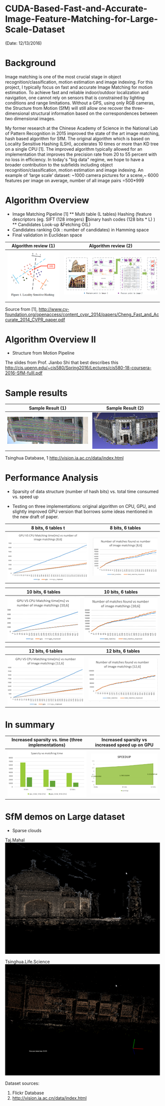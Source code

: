 # CUDA-Based-Fast-and-Accurate-Image-Feature-Matching-for-Large-Scale-Dataset

(Date: 12/13/2016)

# Background

Image matching is one of the most crucial stage in object recognition/classification, motion estimation and image indexing.
For this project, I typically focus on fast and accurate Image Matching for motion estimation. 
To achieve fast and reliable indoor/outdoor localization and navigation, one cannot rely on sensors that is constrained by lighting conditions and range limitations. 
Without a GPS, using only RGB cameras, the Structure from Motion (SfM) will still allow one recover the three-dimensional structural information based on the correspondences between two dimensional images.

My former research at the Chinese Academy of Science in the National Lab of Pattern Recognition in 2015 improved the state of the art image matching, hash based algorithm for SfM. 
The original algorithm which is based on Locality Sensitive Hashing (LSH), accelerates 10 times or more than KD tree on a single CPU [1]. The improved algorithm typically allowed for an implementation that improves the precision rate from 20 to 55 percent with no loss in efficiency. 
In today's "big data" regime, we hope to have a broader contribution to the subfields including object recognition/classification, motion estimation and image indexing.
An example of ‘large scale’ dataset: ~1000 camera pictures for a scene,~ 6000 features per image on average, number of all image pairs =500*999


# Algorithm Overview

* Image Matching Pipeline [1]
** Multi table (L tables) Hashing (feature descriptors (eg. SIFT (128 integers) binary hash codes (128 bits * L) )
** Candidates Look-up &Fetching O(L) 
* Candidates ranking O(k : number of candidates) in Hamming space
* Final validation in Euclidean space

Algorithm review (1)  | Algorithm review (2)
:-------------------------:  |:-------------------------: 
![](img/Picture1.png)  | ![](img/Picture2.png) 

Source from [1], http://www.cv-foundation.org/openaccess/content_cvpr_2014/papers/Cheng_Fast_and_Accurate_2014_CVPR_paper.pdf


# Algorithm Overview II

* Structure from Motion Pipeline

The slides from Prof. Jianbo Shi that best describes this http://cis.upenn.edu/~cis580/Spring2016/Lectures/cis580-18-coursera-2016-SfM-fulll.pdf

# Sample results

Sample Result (1)  | Sample Result (2)
:-------------------------:  |:-------------------------: 
![](img/Picture3.png)  | ![](img/Picture4.png) 

Tsinghua Database, 1
http://vision.ia.ac.cn/data/index.html

# Performance Analysis

* Sparsity of data structure (number of hash bits) vs. total time consumed vs. speed up  

* Testing on three implementations: original algorithm on CPU, GPU, and slightly improved GPU version that borrows some ideas mentioned in the new draft of paper.

8 bits, 6 tables t| 8 bits, 6 tables
:-------------------------:  |:-------------------------: 
![](img/Picture5.png)  | ![](img/Picture6.png) 

10 bits, 6 tables | 10 bits, 6 tables
:-------------------------:  |:-------------------------: 
![](img/Picture7.png)  | ![](img/Picture8.png) 

12 bits, 6 tables | 12 bits, 6 tables
:-------------------------:  |:-------------------------: 
![](img/Picture9.png)  | ![](img/Picture10.png) 

# In summary

Increased sparsity vs. time (three implementations) | Increased sparsity vs increased speed up on GPU
:-------------------------:  |:-------------------------: 
![](img/Picture11.png)  | ![](img/Picture12.png) 

# SfM demos on Large dataset

* Sparse clouds

Taj.Mahal  
![](img/sfmresult2.gif)  

Tsinghua.Life.Science 
![](img/sfmresult3.gif) 

Dataset sources: 

1. Flickr Database
2. http://vision.ia.ac.cn/data/index.html
